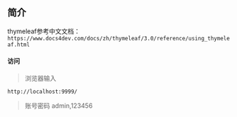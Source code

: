 ## 简介
thymeleaf参考中文文档： `https://www.docs4dev.com/docs/zh/thymeleaf/3.0/reference/using_thymeleaf.html`
#### 访问
> 浏览器输入
```
http://localhost:9999/
```
> 账号密码 admin,123456
